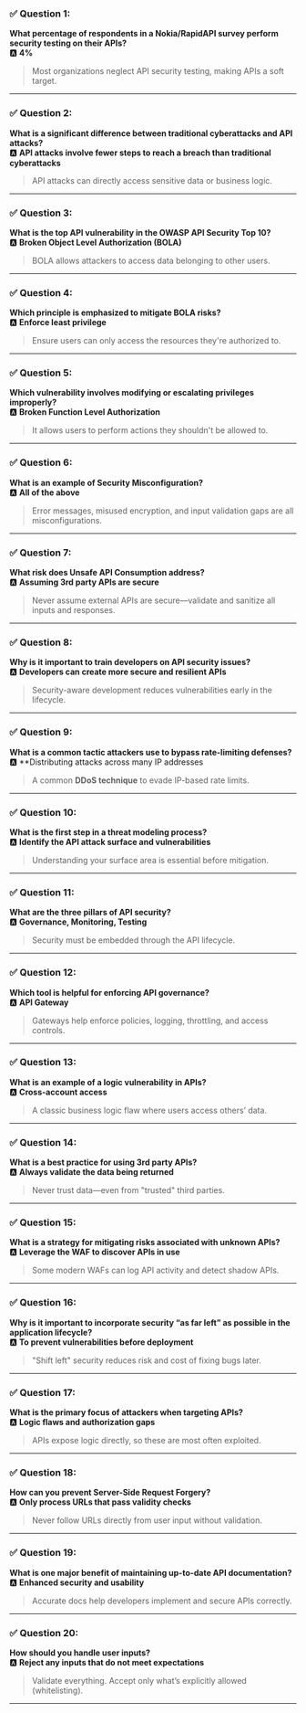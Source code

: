 ### ✅ **Question 1:**
**What percentage of respondents in a Nokia/RapidAPI survey perform security testing on their APIs?**  
🅰️ **4%**
> Most organizations neglect API security testing, making APIs a soft target.

---

### ✅ **Question 2:**
**What is a significant difference between traditional cyberattacks and API attacks?**  
🅰️ **API attacks involve fewer steps to reach a breach than traditional cyberattacks**
> API attacks can directly access sensitive data or business logic.

---

### ✅ **Question 3:**
**What is the top API vulnerability in the OWASP API Security Top 10?**  
🅰️ **Broken Object Level Authorization (BOLA)**
> BOLA allows attackers to access data belonging to other users.

---

### ✅ **Question 4:**
**Which principle is emphasized to mitigate BOLA risks?**  
🅰️ **Enforce least privilege**
> Ensure users can only access the resources they're authorized to.

---

### ✅ **Question 5:**
**Which vulnerability involves modifying or escalating privileges improperly?**  
🅰️ **Broken Function Level Authorization**
> It allows users to perform actions they shouldn't be allowed to.

---

### ✅ **Question 6:**
**What is an example of Security Misconfiguration?**  
🅰️ **All of the above**
> Error messages, misused encryption, and input validation gaps are all misconfigurations.

---

### ✅ **Question 7:**
**What risk does Unsafe API Consumption address?**  
🅰️ **Assuming 3rd party APIs are secure**
> Never assume external APIs are secure—validate and sanitize all inputs and responses.

---

### ✅ **Question 8:**
**Why is it important to train developers on API security issues?**  
🅰️ **Developers can create more secure and resilient APIs**
> Security-aware development reduces vulnerabilities early in the lifecycle.

---

### ✅ **Question 9:**
**What is a common tactic attackers use to bypass rate-limiting defenses?**  
🅰️ **Distributing attacks across many IP addresses
> A common **DDoS technique** to evade IP-based rate limits.

---

### ✅ **Question 10:**
**What is the first step in a threat modeling process?**  
🅰️ **Identify the API attack surface and vulnerabilities**
> Understanding your surface area is essential before mitigation.

---

### ✅ **Question 11:**
**What are the three pillars of API security?**  
🅰️ **Governance, Monitoring, Testing**
> Security must be embedded through the API lifecycle.

---

### ✅ **Question 12:**
**Which tool is helpful for enforcing API governance?**  
🅰️ **API Gateway**
> Gateways help enforce policies, logging, throttling, and access controls.

---

### ✅ **Question 13:**
**What is an example of a logic vulnerability in APIs?**  
🅰️ **Cross-account access**
> A classic business logic flaw where users access others’ data.

---

### ✅ **Question 14:**
**What is a best practice for using 3rd party APIs?**  
🅰️ **Always validate the data being returned**
> Never trust data—even from "trusted" third parties.

---

### ✅ **Question 15:**
**What is a strategy for mitigating risks associated with unknown APIs?**  
🅰️ **Leverage the WAF to discover APIs in use**
> Some modern WAFs can log API activity and detect shadow APIs.

---

### ✅ **Question 16:**
**Why is it important to incorporate security “as far left” as possible in the application lifecycle?**  
🅰️ **To prevent vulnerabilities before deployment**
> "Shift left" security reduces risk and cost of fixing bugs later.

---

### ✅ **Question 17:**
**What is the primary focus of attackers when targeting APIs?**  
🅰️ **Logic flaws and authorization gaps**
> APIs expose logic directly, so these are most often exploited.

---

### ✅ **Question 18:**
**How can you prevent Server-Side Request Forgery?**  
🅰️ **Only process URLs that pass validity checks**
> Never follow URLs directly from user input without validation.

---

### ✅ **Question 19:**
**What is one major benefit of maintaining up-to-date API documentation?**  
🅰️ **Enhanced security and usability**
> Accurate docs help developers implement and secure APIs correctly.

---

### ✅ **Question 20:**
**How should you handle user inputs?**  
🅰️ **Reject any inputs that do not meet expectations**
> Validate everything. Accept only what’s explicitly allowed (whitelisting).

---
